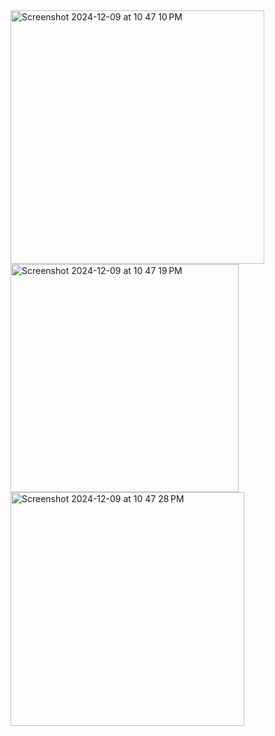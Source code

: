 <img width="406" alt="Screenshot 2024-12-09 at 10 47 10 PM" src="https://github.com/user-attachments/assets/7c86b189-e1ea-43b0-b083-fe9b96365ee3">
<img width="365" alt="Screenshot 2024-12-09 at 10 47 19 PM" src="https://github.com/user-attachments/assets/c4a6d19c-ca6a-405b-a3e1-fe68cac4aba5">
<img width="374" alt="Screenshot 2024-12-09 at 10 47 28 PM" src="https://github.com/user-attachments/assets/540e3000-0c43-4f09-82be-1849ce3a01bf">
